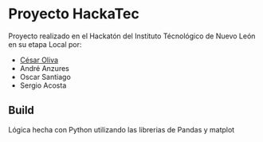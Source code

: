 # Proyecto HackaTec

Proyecto realizado en el Hackatón del Instituto Técnológico de Nuevo León en su etapa Local por:
<ul>
  <li><a href="https://cesaroliva.github.io/portafolio/">César Oliva</a></li>
  <li>André Anzures</li>
  <li>Oscar Santiago</li>
  <li>Sergio Acosta</li>
</ul>

## Build

Lógica hecha con Python utilizando las librerias de Pandas y matplot
